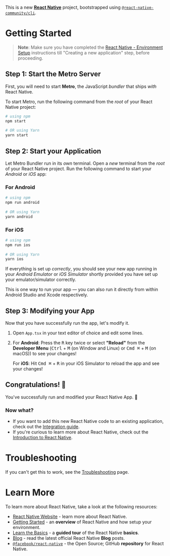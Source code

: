 This is a new [**React Native**](https://reactnative.dev) project, bootstrapped using [`@react-native-community/cli`](https://github.com/react-native-community/cli).
 
# Getting Started
 
>**Note**: Make sure you have completed the [React Native - Environment Setup](https://reactnative.dev/docs/environment-setup) instructions till "Creating a new application" step, before proceeding.
 
## Step 1: Start the Metro Server
 
First, you will need to start **Metro**, the JavaScript _bundler_ that ships _with_ React Native.
 
To start Metro, run the following command from the _root_ of your React Native project:
 
```bash
# using npm
npm start
 
# OR using Yarn
yarn start
```
 
## Step 2: Start your Application
 
Let Metro Bundler run in its _own_ terminal. Open a _new_ terminal from the _root_ of your React Native project. Run the following command to start your _Android_ or _iOS_ app:
 
### For Android
 
```bash
# using npm
npm run android
 
# OR using Yarn
yarn android
```
 
### For iOS
 
```bash
# using npm
npm run ios
 
# OR using Yarn
yarn ios
```
 
If everything is set up _correctly_, you should see your new app running in your _Android Emulator_ or _iOS Simulator_ shortly provided you have set up your emulator/simulator correctly.
 
This is one way to run your app — you can also run it directly from within Android Studio and Xcode respectively.
 
## Step 3: Modifying your App
 
Now that you have successfully run the app, let's modify it.
 
1. Open `App.tsx` in your text editor of choice and edit some lines.
2. For **Android**: Press the <kbd>R</kbd> key twice or select **"Reload"** from the **Developer Menu** (<kbd>Ctrl</kbd> + <kbd>M</kbd> (on Window and Linux) or <kbd>Cmd ⌘</kbd> + <kbd>M</kbd> (on macOS)) to see your changes!
 
   For **iOS**: Hit <kbd>Cmd ⌘</kbd> + <kbd>R</kbd> in your iOS Simulator to reload the app and see your changes!
 
## Congratulations! :tada:
 
You've successfully run and modified your React Native App. :partying_face:
 
### Now what?
 
- If you want to add this new React Native code to an existing application, check out the [Integration guide](https://reactnative.dev/docs/integration-with-existing-apps).
- If you're curious to learn more about React Native, check out the [Introduction to React Native](https://reactnative.dev/docs/getting-started).
 
# Troubleshooting
 
If you can't get this to work, see the [Troubleshooting](https://reactnative.dev/docs/troubleshooting) page.
 
# Learn More
 
To learn more about React Native, take a look at the following resources:
 
- [React Native Website](https://reactnative.dev) - learn more about React Native.
- [Getting Started](https://reactnative.dev/docs/environment-setup) - an **overview** of React Native and how setup your environment.
- [Learn the Basics](https://reactnative.dev/docs/getting-started) - a **guided tour** of the React Native **basics**.
- [Blog](https://reactnative.dev/blog) - read the latest official React Native **Blog** posts.
- [`@facebook/react-native`](https://github.com/facebook/react-native) - the Open Source; GitHub **repository** for React Native.